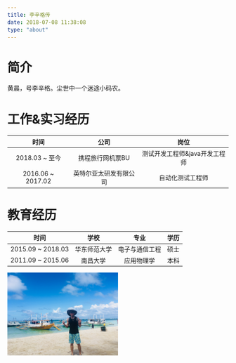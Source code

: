 ```yaml
---
title: 李辛格传
date: 2018-07-08 11:38:08
type: "about"
---
```

<!-- <p align="center">毕业于华师，就职于豚厂。 -->
<!-- 梦在天上，路在脚下。 -->
# 简介
黄晨，号李辛格。尘世中一个迷途小码农。
# 工作&实习经历
|  时间 | 公司 | 岗位 |
| :------: | :------: | :------: |
| 2018.03 ~ 至今 | 携程旅行网机票BU | 测试开发工程师&java开发工程师 |
| 2016.06 ~ 2017.02 | 英特尔亚太研发有限公司  | 自动化测试工程师 |
# 教育经历
|  时间 | 学校 | 专业 | 学历 |
| :------: | :------: | :------: | :------: |
| 2015.09 ~ 2018.03 | 华东师范大学 | 电子与通信工程 | 硕士 |
| 2011.09 ~ 2015.06 | 南昌大学 | 应用物理学 | 本科 |
</p>
<img src="/images/长滩-海滩3.jpg" width="50%" height="50%" alt="正是在下" title="正是在下">

<!-- !["正是在下"](/images/长滩-海滩3.jpg "正是在下") -->
